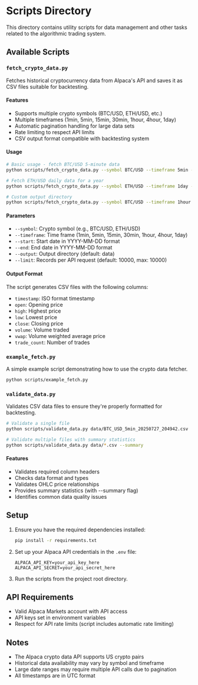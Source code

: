 # Scripts Directory

This directory contains utility scripts for data management and other tasks related to the algorithmic trading system.

## Available Scripts

### `fetch_crypto_data.py`

Fetches historical cryptocurrency data from Alpaca's API and saves it as CSV files suitable for backtesting.

#### Features

- Supports multiple crypto symbols (BTC/USD, ETH/USD, etc.)
- Multiple timeframes (1min, 5min, 15min, 30min, 1hour, 4hour, 1day)
- Automatic pagination handling for large data sets
- Rate limiting to respect API limits
- CSV output format compatible with backtesting system

#### Usage

```bash
# Basic usage - fetch BTC/USD 5-minute data
python scripts/fetch_crypto_data.py --symbol BTC/USD --timeframe 5min --start 2025-05-01 --end 2025-07-01

# Fetch ETH/USD daily data for a year
python scripts/fetch_crypto_data.py --symbol ETH/USD --timeframe 1day --start 2024-01-01 --end 2024-12-31

# Custom output directory
python scripts/fetch_crypto_data.py --symbol BTC/USD --timeframe 1hour --start 2025-06-01 --end 2025-06-30 --output historical_data
```

#### Parameters

- `--symbol`: Crypto symbol (e.g., BTC/USD, ETH/USD)
- `--timeframe`: Time frame (1min, 5min, 15min, 30min, 1hour, 4hour, 1day)
- `--start`: Start date in YYYY-MM-DD format
- `--end`: End date in YYYY-MM-DD format
- `--output`: Output directory (default: data)
- `--limit`: Records per API request (default: 10000, max: 10000)

#### Output Format

The script generates CSV files with the following columns:

- `timestamp`: ISO format timestamp
- `open`: Opening price
- `high`: Highest price
- `low`: Lowest price
- `close`: Closing price
- `volume`: Volume traded
- `vwap`: Volume weighted average price
- `trade_count`: Number of trades

### `example_fetch.py`

A simple example script demonstrating how to use the crypto data fetcher.

```bash
python scripts/example_fetch.py
```

### `validate_data.py`

Validates CSV data files to ensure they're properly formatted for backtesting.

```bash
# Validate a single file
python scripts/validate_data.py data/BTC_USD_5min_20250727_204942.csv

# Validate multiple files with summary statistics
python scripts/validate_data.py data/*.csv --summary
```

#### Features

- Validates required column headers
- Checks data format and types
- Validates OHLC price relationships
- Provides summary statistics (with --summary flag)
- Identifies common data quality issues

## Setup

1. Ensure you have the required dependencies installed:

   ```bash
   pip install -r requirements.txt
   ```

2. Set up your Alpaca API credentials in the `.env` file:

   ```
   ALPACA_API_KEY=your_api_key_here
   ALPACA_API_SECRET=your_api_secret_here
   ```

3. Run the scripts from the project root directory.

## API Requirements

- Valid Alpaca Markets account with API access
- API keys set in environment variables
- Respect for API rate limits (script includes automatic rate limiting)

## Notes

- The Alpaca crypto data API supports US crypto pairs
- Historical data availability may vary by symbol and timeframe
- Large date ranges may require multiple API calls due to pagination
- All timestamps are in UTC format
